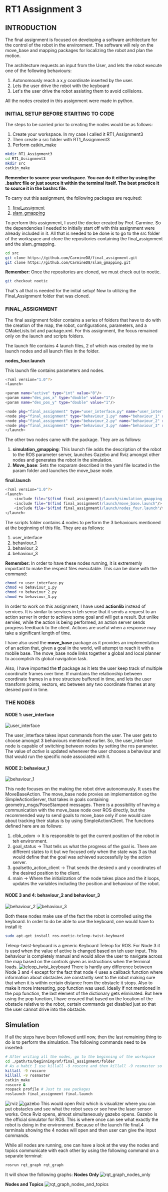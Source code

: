 # RT1 Assignment 3
## INTRODUCTION

The final assignment is focused on developing a software architecture for the control of the robot in the environment. The software will rely on the move_base and mapping packages for localizing the robot and plan the motion.

The architecture requests an input from the User, and lets the robot execute one of the following behaviours:

1. Autonomously reach a x,y coordinate inserted by the user.
2. Lets the user drive the robot with the keyboard
3. Let's the user drive the robot assisting them to avoid collisions.

All the nodes created in this assignment were made in python.

### INITIAL SETUP BEFORE STARTING TO CODE

The steps to be carried prior to creating the nodes would be as follows:

1. Create your workspace. In my case I called it RT1_Assignment3
2. Then create a src folder with RT1_Assignment3
3. Perform catkin_make

```bash
mkdir RT1_Assignment3
cd RT1_Assignment3
mkdir src
catkin_make
```
**Remember to source your workspace. You can do it either by using the .bashrc file or just source it within the terminal itself. The best practice it to source it in the bashrc file.**

To carry out this assignment, the following packages are required:

1. [final_assigment](https://github.com/CarmineD8/final_assignment.git)
2. [slam_gmapping](https://github.com/CarmineD8/slam_gmapping.git)

To perform this assignment, I used the docker created by Prof. Carmine. So the dependencies I needed to initially start off with this assignment were already included in it. All that is needed to be done is to go to the src folder of the workspace and clone the repositories containing the final_assignment and the slam_gmapping.
```bash
cd src
git clone https://github.com/CarmineD8/final_assignment.git
git clone https://github.com/CarmineD8/slam_gmapping.git
```
**Remember:** Once the repositories are cloned, we must check out to noetic.
```bash
git checkout noetic
```
That's all that is needed for the initial setup! Now to utilizing the Final_Assignment folder that was cloned.
### FINAL_ASSIGNMENT
The final assignment folder contains a series of folders that have to do with the creation of the map, the robot, configurations, parameters, and a CMakeLists.txt and package.xml. For this assignment, the focus remained only on the launch and scripts folders.

The launch file contains 4 launch files, 2 of which was created by me to launch nodes and all launch files in the folder.

**nodes_four.launch**

This launch file contains parameters and nodes.
```bash
<?xml version="1.0"?>
<launch>

<param name="active" type="int" value="0"/>
<param name="des_pos_x" type="double" value="1"/>
<param name="des_pos_y" type="double" value="1"/>

<node pkg="final_assignment" type="user_interface.py" name="user_interface" required="true" launch-prefix="xterm -bg black -fg green -e"/>
<node pkg="final_assignment" type="behaviour_1.py" name="behaviour_1" required="true" launch-prefix="xterm -bg black -fg green -e"/>
<node pkg="final_assignment" type="behaviour_2.py" name="behaviour_2" required="true" launch-prefix="xterm -bg black -fg green -e"/>
<node pkg="final_assignment" type="behaviour_3.py" name="behaviour_3" required="true" launch-prefix="xterm -bg black -fg green -e"/>
</launch>
```
The other two nodes came with the package. They are as follows:

1. **simulation_gmapping**: This launch file adds the description of the robot to the ROS parameter server, launches Gazebo and Rviz amongst other nodes and generates the robot in the simulation.
2. **Move_base**: Sets the rosparam described in the yaml file located in the param folder and launches the move_base node.

**final.launch**
```bash
<?xml version="1.0"?>
<launch>
    <include file="$(find final_assignment)/launch/simulation_gmapping.launch"/>
    <include file="$(find final_assignment)/launch/move_base.launch"/>
    <include file="$(find final_assignment)/launch/nodes_four.launch"/>
</launch>
```

The scripts folder contains 4 nodes to perform the 3 behaviours mentioned at the beginning of this file. They are as follows:

1. user_interface
2. behaviour_1
3. behaviour_2
4. behaviour_3

**Remember:** In order to have these nodes running, it is extrememly important to make the respect files executable. This can be done with the command:
```bash
chmod +x user_interface.py
chmod +x behaviour_1.py
chmod +x behaviour_2.py
chmod +x behaviour_3.py
```

In order to work on this assignment, I have used **actionlib** instead of services. It is similar to services in teh sense that it sends a request to an action server in order to achieve some goal and will get a result. But unlike servies, while the action is being performed, an action server sends progress feedback to the client. Actions are useful when a response may take a significant length of time.

I have also used the **move_base** package as it provides an implementation of an action that, given a goal in the world, will attempt to reach it with a mobile base. The move_base node links together a global and local planner to accomplish its global navigation task.

Also, I have imported the **tf** package as it lets the user keep track of multiple coordinate frames over time. tf maintains the relationship between coordinate frames in a tree structure buffered in time, and lets the user transform points, vectors, etc between any two coordinate frames at any desired point in time.

### THE NODES
#### NODE 1: user_interface
![user_interface](Images/userinterface.png)

The user_interface takes input commands from the user. The user gets to choose amongst 3 behaviours mentioned earlier. So, the user_interface node is capable of switching between nodes by setting the ros parameter. The value of *active* is updated whenever the user chooses a behaviour and that would run the specific node associated with it.

#### NODE 2: behaviour_1
![behaviour_1](Images/behaviour1.png)

This node focuses on the making the robot drive autonomously. It uses the MoveBaseAction. The move_base node provies an implementation og the SimpleActionServer, that takes in goals containing geometry_msgs/PoseStamped messages. There is a possibility of having a communication with the move_base node over ROS directly, but the recommended way to send goals to move_base only if one would care about tracking their status is by using SimpleActionClient. The functions defined here are as follows:

1. clbk_odom -> It is responsible to get the current position of the robot in teh environment.
2. goal_status -> That tells us what the progress of the goal is. There are different states to it but we focused only when the state was 3 as that would define that the goal was achieved successfully by the action server.
3. goalsetto_action_client -> That sends the desired x and y coordinates of the desired position to the client.
4. main -> Where the initialization of the node takes place and the it loops, updates the variables including the position and behaviour of the robot. 

#### NODE 3 and 4: behaviour_2 and behaviour_3
![behaviour_2](Images/behaviour2.png) ![behaviour_3](Images/behaviour3.png)

Both these nodes make use of the fact the robot is controlled using the keyboard. In order to do be able to use the keyboard, one would have to install it:
```bash
sudo apt-get install ros-noetic-teleop-twist-keyboard
```
Teleop-twist-keyboard is a generic Keyboard Teleop for ROS. For Node 3 it is used when the value of active is changed based on teh user input. This behaviour is completely manual and would allow the user to navigate across the map based on the controls given as instructions when the terminal loads.
![teleop_twist_keyboard](Images/teleop-twist-keyboard.png)
There is hardly any difference between Node 3 and 4 except for the fact that node 4 uses a callback function where information about obstacles are constantly sent to the robot making sure that when it is within certain distance from the obstacle it stops. Also to make it more interesting, pop function was used. Ideally if not mentioned in the pop function, the last element of the dictionary gets eliminated. But here using the pop function, I have ensured that based on the location of the obstacle relative to the robot, certain commands get disabled just so that the user cannot drive into the obstacle. 

## Simulation

If all the steps have been followed until now, then the last remaining thing to do is to perform the simulation. The following commands need to be inserted:
```bash
# After writing all the nodes, go to the beginning of the workspace
cd ./path/to/beginning/of/final_assignment/folder
# As a habit I use killall -9 roscore and then killall -9 rosmaster so I can start fresh
killall -9 roscore
killall -9 rosmaster
catkin_make
roscore &
rospack profile # Just to see packages
roslaunch final_assignment final.launch
```
![rviz](Images/RVIZ.png) ![gazebo](Images/map_gazebo.png)
This would open Rviz which is visualizer where you can put obstacles and see what the robot sees or see how the laser sensor works. Once Rviz opens, almost simultaneously gazebo opens. Gazebo is the official simulator for ROS. This is where once can see what exactly the robot is doing in the environment. Because of the launch file final,4 terminals showing the 4 nodes will open and then user can give the input commands.

While all nodes are running, one can have a look at the way the nodes and topics communicate with each other by using the following command on a separate terminal:
```bash
rosrun rqt_graph rqt_graph
```
It will show the following graphs:
**Nodes Only**
![rqt_graph_nodes_only](Images/nodes_only.png)

**Nodes and Topics**
![rqt_graph_nodes_and_topics](Images/nodes&topics.png)
